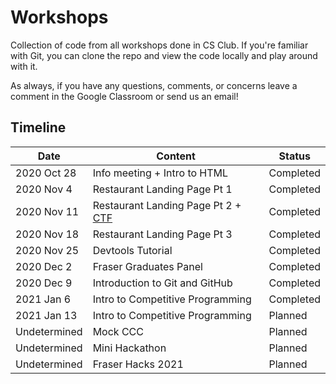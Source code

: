 # Workshops

Collection of code from all workshops done in CS Club. If you're familiar with Git, you can clone the repo and view the code locally and play around with it.

As always, if you have any questions, comments, or concerns leave a comment in the Google Classroom or send us an email!

## Timeline

| Date         | Content                                                                 | Status    |
| ------------ | ----------------------------------------------------------------------- | --------- |
| 2020 Oct 28  | Info meeting + Intro to HTML                                            | Completed |
| 2020 Nov 4   | Restaurant Landing Page Pt 1                                            | Completed |
| 2020 Nov 11  | Restaurant Landing Page Pt 2 + [CTF](https://ctf1.davidli3100.repl.co/) | Completed |
| 2020 Nov 18  | Restaurant Landing Page Pt 3                                            | Completed |
| 2020 Nov 25  | Devtools Tutorial                                                       | Completed |
| 2020 Dec 2   | Fraser Graduates Panel                                                  | Completed |
| 2020 Dec 9   | Introduction to Git and GitHub                                          | Completed |
| 2021 Jan 6   | Intro to Competitive Programming                                        | Completed |
| 2021 Jan 13  | Intro to Competitive Programming                                        | Planned   |
| Undetermined | Mock CCC                                                                | Planned   |
| Undetermined | Mini Hackathon                                                          | Planned   |
| Undetermined | Fraser Hacks 2021                                                       | Planned   |
